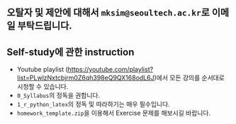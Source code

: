 ## 오탈자 및 제안에 대해서 `mksim@seoultech.ac.kr`로 이메일 부탁드립니다.

## Self-study에 관한 instruction

+ Youtube playlist (https://youtube.com/playlist?list=PLwlzNxtcbjrm0Z6qh398eQ9QX168odL6J)에서 모든 강의를 순서대로 시청할 수 있습니다.
+ `0_Syllabus`의 정독을 권합니다.
+ `1_r_python_latex`의 정독 및 따라하기는 매우 필수입니다.
+ `homework_template.zip`을 이용해서 Exercise 문제를 해보시길 바랍니다.
